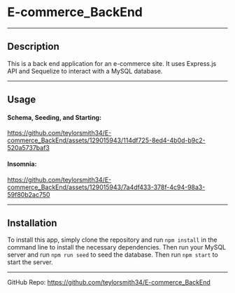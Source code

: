 # E-commerce_BackEnd
-----
## Description
This is a back end application for an e-commerce site. It uses Express.js API and Sequelize to interact with a MySQL database.

-----

## Usage


#### Schema, Seeding, and Starting:
https://github.com/teylorsmith34/E-commerce_BackEnd/assets/129015943/114df725-8ed4-4b0d-b9c2-520a5737baf3



#### Insomnia:
https://github.com/teylorsmith34/E-commerce_BackEnd/assets/129015943/7a4df433-378f-4c94-98a3-59f80b2ac750





-----

## Installation
To install this app, simply clone the repository and run `npm install` in the command line to install the necessary dependencies. Then run your MySQL server and run `npm run seed` to seed the database. Then run `npm start` to start the server.

-----


GitHub Repo:  https://github.com/teylorsmith34/E-commerce_BackEnd
